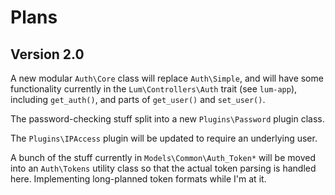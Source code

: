 # Plans

## Version 2.0

A new modular `Auth\Core` class will replace `Auth\Simple`, and will have some
functionality currently in the `Lum\Controllers\Auth` trait (see `lum-app`),
including `get_auth()`, and parts of `get_user()` and `set_user()`.

The password-checking stuff split into a new `Plugins\Password` plugin class.

The `Plugins\IPAccess` plugin will be updated to require an underlying user.

A bunch of the stuff currently in `Models\Common\Auth_Token*` will be moved
into an `Auth\Tokens` utility class so that the actual token parsing 
is handled here. Implementing long-planned token formats while I'm at it.

